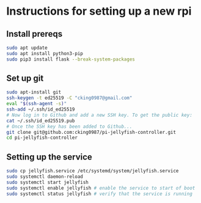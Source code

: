# Instructions for setting up a new rpi

## Install prereqs

``` sh
sudo apt update
sudo apt install python3-pip
sudo pip3 install flask --break-system-packages
```

## Set up git

```sh
sudo apt-install git
ssh-keygen -t ed25519 -C "cking0987@gmail.com"
eval "$(ssh-agent -s)"
ssh-add ~/.ssh/id_ed25519
# Now log in to Github and add a new SSH key. To get the public key:
cat ~/.ssh/id_ed25519.pub
# Once the SSH key has been added to Github...
git clone git@github.com:cking0987/pi-jellyfish-controller.git
cd pi-jellyfish-controller
```

## Setting up the service

```sh
sudo cp jellyfish.service /etc/systemd/system/jellyfish.service
sudo systemctl daemon-reload
sudo systemctl start jellyfish
sudo systemctl enable jellyfish # enable the service to start of boot
sudo systemctl status jellyfish # verify that the service is running 
```
